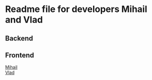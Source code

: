 # Readme file for developers Mihail and Vlad

## Backend

## Frontend

[Mihail](https://vk.com/id179278963)<br>
[Vlad](https://vk.com/byavataroff)
